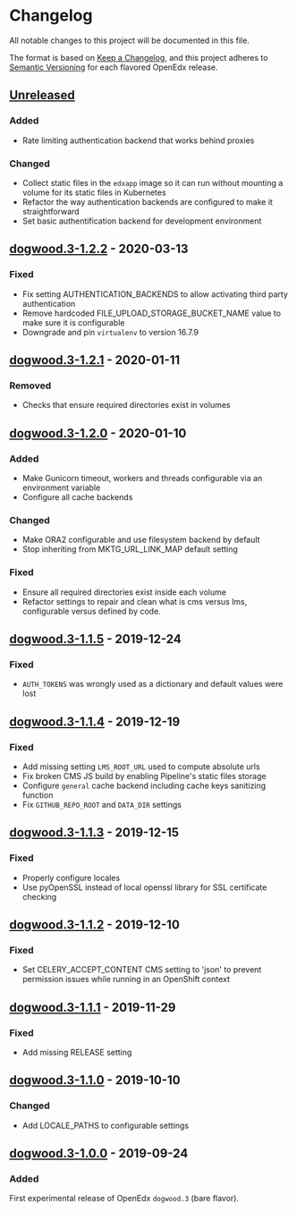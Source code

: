 # Changelog

All notable changes to this project will be documented in this file.

The format is based on [Keep a Changelog](https://keepachangelog.com/en/1.0.0/),
and this project adheres to [Semantic
Versioning](https://semver.org/spec/v2.0.0.html) for each flavored OpenEdx
release.

## [Unreleased]

### Added

- Rate limiting authentication backend that works behind proxies

### Changed

- Collect static files in the `edxapp` image so it can run without mounting a volume
  for its static files in Kubernetes
- Refactor the way authentication backends are configured to make it straightforward
- Set basic authentification backend for development environment

## [dogwood.3-1.2.2] - 2020-03-13

### Fixed

- Fix setting AUTHENTICATION_BACKENDS to allow activating third party authentication
- Remove hardcoded FILE_UPLOAD_STORAGE_BUCKET_NAME value to make sure it is configurable
- Downgrade and pin `virtualenv` to version 16.7.9

## [dogwood.3-1.2.1] - 2020-01-11

### Removed

- Checks that ensure required directories exist in volumes

## [dogwood.3-1.2.0] - 2020-01-10

### Added

- Make Gunicorn timeout, workers and threads configurable via
  an environment variable
- Configure all cache backends

### Changed

- Make ORA2 configurable and use filesystem backend by default
- Stop inheriting from MKTG_URL_LINK_MAP default setting

### Fixed

- Ensure all required directories exist inside each volume
- Refactor settings to repair and clean what is cms versus lms, configurable
  versus defined by code.

## [dogwood.3-1.1.5] - 2019-12-24

### Fixed

- `AUTH_TOKENS` was wrongly used as a dictionary and default values were lost

## [dogwood.3-1.1.4] - 2019-12-19

### Fixed

- Add missing setting `LMS_ROOT_URL` used to compute absolute urls
- Fix broken CMS JS build by enabling Pipeline's static files storage
- Configure `general` cache backend including cache keys sanitizing function
- Fix `GITHUB_REPO_ROOT` and `DATA_DIR` settings

## [dogwood.3-1.1.3] - 2019-12-15

### Fixed

- Properly configure locales
- Use pyOpenSSL instead of local openssl library for SSL certificate checking

## [dogwood.3-1.1.2] - 2019-12-10

### Fixed

- Set CELERY_ACCEPT_CONTENT CMS setting to 'json' to prevent permission issues
  while running in an OpenShift context

## [dogwood.3-1.1.1] - 2019-11-29

### Fixed

- Add missing RELEASE setting

## [dogwood.3-1.1.0] - 2019-10-10

### Changed

- Add LOCALE_PATHS to configurable settings

## [dogwood.3-1.0.0] - 2019-09-24

### Added

First experimental release of OpenEdx `dogwood.3` (bare flavor).

[unreleased]: https://github.com/openfun/openedx-docker/compare/dogwood.3-1.2.2...HEAD
[dogwood.3-1.2.2]: https://github.com/openfun/openedx-docker/compare/tag/dogwood.3-1.2.1...dogwood.3-1.2.2
[dogwood.3-1.2.1]: https://github.com/openfun/openedx-docker/compare/tag/dogwood.3-1.2.0...dogwood.3-1.2.1
[dogwood.3-1.2.0]: https://github.com/openfun/openedx-docker/compare/tag/dogwood.3-1.1.5...dogwood.3-1.2.0
[dogwood.3-1.1.5]: https://github.com/openfun/openedx-docker/compare/tag/dogwood.3-1.1.4...dogwood.3-1.1.5
[dogwood.3-1.1.4]: https://github.com/openfun/openedx-docker/compare/tag/dogwood.3-1.1.3...dogwood.3-1.1.4
[dogwood.3-1.1.3]: https://github.com/openfun/openedx-docker/compare/tag/dogwood.3-1.1.2...dogwood.3-1.1.3
[dogwood.3-1.1.2]: https://github.com/openfun/openedx-docker/compare/tag/dogwood.3-1.1.1...dogwood.3-1.1.2
[dogwood.3-1.1.1]: https://github.com/openfun/openedx-docker/compare/tag/dogwood.3-1.1.0...dogwood.3-1.1.1
[dogwood.3-1.1.0]: https://github.com/openfun/openedx-docker/compare/tag/dogwood.3-1.0.0...dogwood.3-1.1.0
[dogwood.3-1.0.0]: https://github.com/openfun/openedx-docker/releases/tag/dogwood.3-1.0.0
